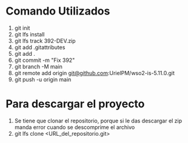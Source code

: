 # Comando Utilizados
1. git init
2. git lfs install
3. git lfs track 392-DEV.zip
4. git add .gitattributes
5. git add .
6. git commit -m "Fix 392"
7. git branch -M main
8. git remote add origin git@github.com:UrielPM/wso2-is-5.11.0.git
9. git push -u origin main

# Para descargar el proyecto
1. Se tiene que clonar el repositorio, porque si le das descargar el zip manda error cuando se descomprime el archivo
2. git lfs clone <URL_del_repositorio.git>


